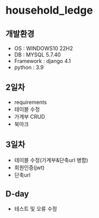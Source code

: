 # household_ledge
## 개발환경
- OS : WINDOWS10 22H2
- DB : MYSQL 5.7.40
- Framework : django 4.1
- python : 3.9

## 2일차
- requirements
- 테이블 수정
- 가계부 CRUD
- 북마크

## 3일차
- 테이블 수정(가계부&단축url 병합)
- 회원인증(jwt)
- 단축url

## D-day
- 테스트 및 오류 수정